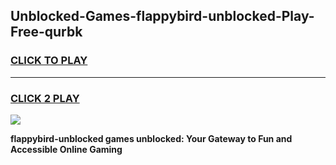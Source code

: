
## Unblocked-Games-flappybird-unblocked-Play-Free-qurbk
<h3>
<a href="https://premium76.site?title=flappybird-unblocked&ref=12A">CLICK TO PLAY</a></h3>
<hr>

<h3>
<a href="https://premium76.site?title=flappybird-unblocked&ref=12A">CLICK 2 PLAY</a>
  
</h3>

<a href="https://premium76.site?title=flappybird-unblocked&ref=12A"><img src="https://clearcache.store/games.png"></a>


**flappybird-unblocked games unblocked: Your Gateway to Fun and Accessible Online Gaming**
